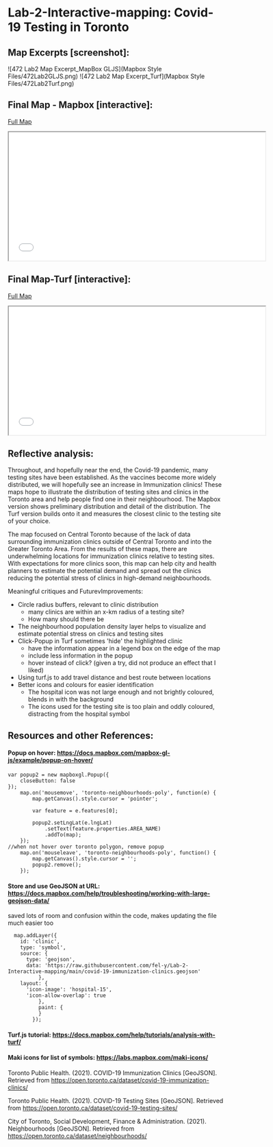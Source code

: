 # Lab-2-Interactive-mapping: Covid-19 Testing in Toronto

## Map Excerpts [screenshot]:
![472 Lab2 Map Excerpt_MapBox GLJS](Mapbox Style Files/472Lab2GLJS.png)
![472 Lab2 Map Excerpt_Turf](Mapbox Style Files/472Lab2Turf.png)

## Final Map - Mapbox [interactive]:
[Full Map](472_Lab2_mapbox.html)
<iframe src="472_Lab2_mapbox.html" height = '300' width="600"></iframe>

## Final Map-Turf [interactive]:
[Full Map](472_Lab2_turf.html)
<iframe src="472_Lab2_turf.html" height = '300' width="600"></iframe>



## Reflective analysis: 

Throughout, and hopefully near the end, the Covid-19 pandemic, many testing sites have been established. As the vaccines become more widely distributed, we will hopefully see an increase in Immunization clinics! These maps hope to illustrate the distribution of testing sites and clinics in the Toronto area and help people find one in their neighbourhood. The Mapbox version shows preliminary distribution and detail of the distribution. The Turf version builds onto it and measures the closest clinic to the testing site of your choice. 

The map focused on Central Toronto because of the lack of data surrounding immunization clinics outside of Central Toronto and into the Greater Toronto Area. From the results of these maps, there are underwhelming locations for immunization clinics relative to testing sites. With expectations for more clinics soon, this map can help city and health planners to estimate the potential demand and spread out the clinics reducing the potential stress of clinics in high-demand neighbourhoods. 


Meaningful critiques and FuturevImprovements:
* Circle radius buffers, relevant to clinic distribution
  * many clinics are within an x-km radius of a testing site?
  * How many should there be
* The neighbourhood population density layer helps to visualize and estimate potential stress on clinics and testing sites
* Click-Popup in Turf sometimes 'hide' the highlighted clinic
  * have the information appear in a legend box on the edge of the map
  * include less information in the popup
  * hover instead of click? (given a try, did not produce an effect that I liked)
* Using turf.js to add travel distance and best route between locations
* Better icons and colours for easier identification
  * The hospital icon was not large enough and not brightly coloured, blends in with the background
  * The icons used for the testing site is too plain and oddly coloured, distracting from the hospital symbol


## Resources and other References:

#### Popup on hover: https://docs.mapbox.com/mapbox-gl-js/example/popup-on-hover/
```
var popup2 = new mapboxgl.Popup({
    closeButton: false
});
    map.on('mousemove', 'toronto-neighbourhoods-poly', function(e) {
        map.getCanvas().style.cursor = 'pointer';

        var feature = e.features[0];

        popup2.setLngLat(e.lngLat)
            .setText(feature.properties.AREA_NAME)
            .addTo(map);
    });
//when not hover over toronto polygon, remove popup
    map.on('mouseleave', 'toronto-neighbourhoods-poly', function() {
        map.getCanvas().style.cursor = '';
        popup2.remove();
    });
```
#### Store and use GeoJSON at URL: https://docs.mapbox.com/help/troubleshooting/working-with-large-geojson-data/

saved lots of room and confusion within the code, makes updating the file much easier too 
```
  map.addLayer({
    id: 'clinic',
    type: 'symbol',
    source: {
      type: 'geojson',
      data: 'https://raw.githubusercontent.com/fel-y/Lab-2-Interactive-mapping/main/covid-19-immunization-clinics.geojson'
          },
    layout: {
      'icon-image': 'hospital-15',
      'icon-allow-overlap': true
          },
          paint: {
          }
        });
```
#### Turf.js tutorial: https://docs.mapbox.com/help/tutorials/analysis-with-turf/

#### Maki icons for list of symbols: https://labs.mapbox.com/maki-icons/

Toronto Public Health. (2021). COVID-19 Immunization Clinics [GeoJSON]. Retrieved from https://open.toronto.ca/dataset/covid-19-immunization-clinics/

Toronto Public Health. (2021). COVID-19 Testing Sites [GeoJSON]. Retrieved from https://open.toronto.ca/dataset/covid-19-testing-sites/

City of Toronto, Social Development, Finance & Administration. (2021). Neighbourhoods [GeoJSON]. Retrieved from https://open.toronto.ca/dataset/neighbourhoods/
